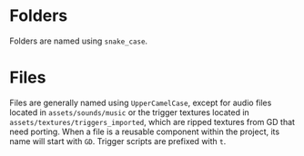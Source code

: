 # Folders
Folders are named using `snake_case`.

# Files
Files are generally named using `UpperCamelCase`, except for audio files located in `assets/sounds/music` or the trigger textures located in `assets/textures/triggers_imported`, which are ripped textures from GD that need porting.
When a file is a reusable component within the project, its name will start with `GD`.
Trigger scripts are prefixed with `t`.